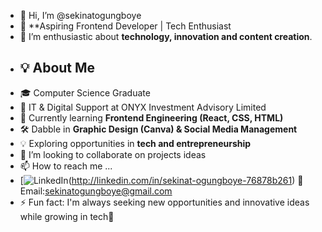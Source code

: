 - 👋 Hi, I’m @sekinatogungboye
- 🚀 **Aspiring Frontend Developer | Tech Enthusiast
- 👀 I’m enthusiastic about **technology, innovation and content creation**.
- ## 💡 About Me  
- 🎓 Computer Science Graduate  
- 💼 IT & Digital Support at ONYX Investment Advisory Limited  
- 🌱 Currently learning **Frontend Engineering (React, CSS, HTML)**  
- 🛠️ Dabble in **Graphic Design (Canva) & Social Media Management**  
- 💡 Exploring opportunities in **tech and entrepreneurship**  
- 💞️ I’m looking to collaborate on projects ideas
- 📫 How to reach me ...
- [![LinkedIn](https://img.shields.io/badge/-LinkedIn-0077B5?style=flat&logo=linkedin&logoColor=white)(http://linkedin.com/in/sekinat-ogungboye-76878b261) 
📧 Email:sekinatogungboye@gmail.com
- ⚡ Fun fact: I'm always seeking new opportunities and innovative ideas while growing in tech🚀 

<!---
sekinatogungboye/sekinatogungboye is a ✨ special ✨ repository because its `README.md` (this file) appears on your GitHub profile.
You can click the Preview link to take a look at your changes.
--->
